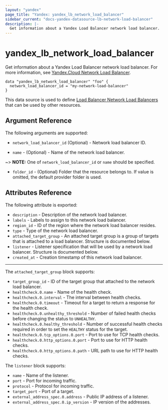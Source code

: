 ```yaml
---
layout: "yandex"
page_title: "Yandex: yandex_lb_network_load_balancer"
sidebar_current: "docs-yandex-datasource-lb-network-load-balancer"
description: |-
  Get information about a Yandex Load Balancer network load balancer.
---
```


# yandex\_lb\_network\_load\_balancer

Get information about a Yandex Load Balancer network load balancer. For more information, see
[Yandex.Cloud Network Load Balancer](https://cloud.yandex.com/docs/load-balancer/concepts/).

```hcl
data "yandex_lb_network_load_balancer" "foo" {
  network_load_balancer_id = "my-network-load-balancer"
}
```

This data source is used to define [Load Balancer Network Load Balancers] that can be used by other resources.

## Argument Reference

The following arguments are supported:

* `network_load_balancer_id` (Optional) - Network load balancer ID.

* `name` - (Optional) - Name of the network load balancer.

~> **NOTE:** One of `network_load_balancer_id` or `name` should be specified.

* `folder_id` - (Optional) Folder that the resource belongs to. If value is omitted, the default provider folder is used.

## Attributes Reference

The following attribute is exported:

* `description` - Description of the network load balancer.
* `labels` - Labels to assign to this network load balancer.
* `region_id` - ID of the region where the network load balancer resides.
* `type` - Type of the network load balancer.
* `attached_target_group` - An attached target group is a group of targets that is attached to a load balancer. Structure is documented below.
* `listener` - Listener specification that will be used by a network load balancer. Structure is documented below.
* `created_at` - Creation timestamp of this network load balancer.

---

The `attached_target_group` block supports:

* `target_group_id` - ID of the target group that attached to the network load balancer.
* `healthcheck.0.name` - Name of the health check.
* `healthcheck.0.interval` - The interval between health checks.
* `healthcheck.0.timeout` - Timeout for a target to return a response for the health check.
* `healthcheck.0.unhealthy_threshold` - Number of failed health checks before changing the status to `UNHEALTHY`.
* `healthcheck.0.healthy_threshold` - Number of successful health checks required in order to set the `HEALTHY` status for the target.
* `healthcheck.0.tcp_options.0.port` - Port to use for TCP health checks.
* `healthcheck.0.http_options.0.port` - Port to use for HTTP health checks.
* `healthcheck.0.http_options.0.path` - URL path to use for HTTP health checks.

The `listener` block supports:

* `name` - Name of the listener.
* `port` - Port for incoming traffic.
* `protocol` - Protocol for incoming traffic.
* `target_port` - Port of a target. 
* `external_address_spec.0.address` - Public IP address of a listener. 
* `external_address_spec.0.ip_version` - IP version of the addresses.

[Load Balancer Network Load Balancers]: https://cloud.yandex.com/docs/load-balancer/concepts/ 
